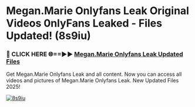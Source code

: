 # Megan.Marie Onlyfans Leak Original Videos 0nlyFans Leaked - Files Updated! (8s9iu)

<h3>🔴 CLICK HERE 🌐==►► <a href="https://tinyurl.com/3hn5wdd3" rel="nofollow">Megan.Marie Onlyfans Leak Updated Files</a></h3>

Get Megan.Marie Onlyfans Leak and all content. Now you can access all videos and pictures of Megan.Marie Onlyfans Leak. New Updated Files 2025!

[![8s9iu](https://i.imgur.com/4HnBqBT.gif)](https://tinyurl.com/3hn5wdd3)
